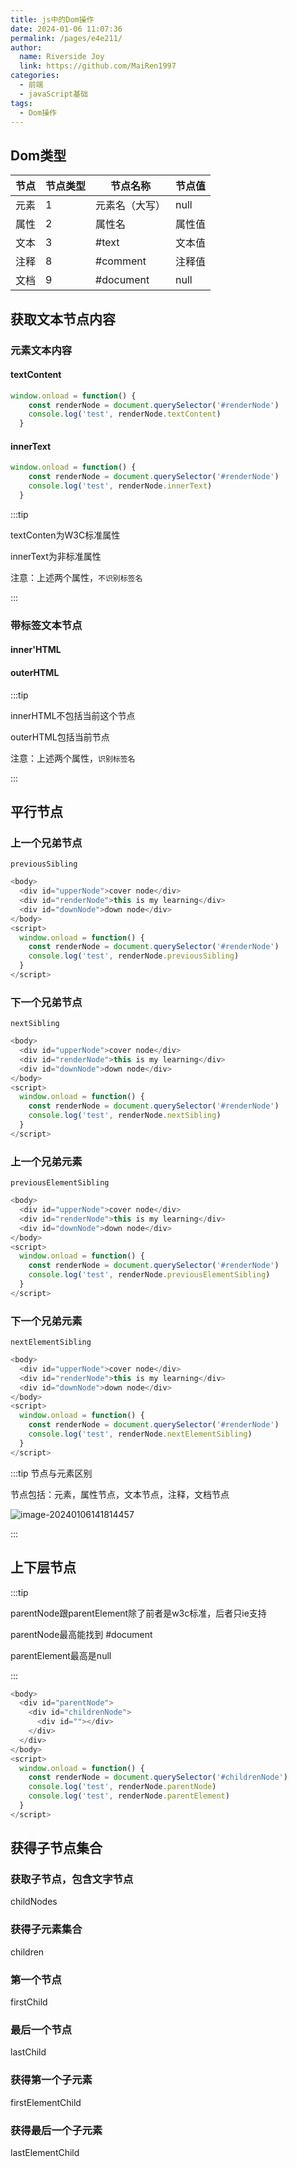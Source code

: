 ```yaml
---
title: js中的Dom操作
date: 2024-01-06 11:07:36
permalink: /pages/e4e211/
author:
  name: Riverside Joy
  link: https://github.com/MaiRen1997
categories:
  - 前端
  - javaScript基础
tags:
  - Dom操作
---
```


## Dom类型

| 节点 | 节点类型 | 节点名称       | 节点值 |
| ---- | -------- | -------------- | ------ |
| 元素 | 1        | 元素名（大写） | null   |
| 属性 | 2        | 属性名         | 属性值 |
| 文本 | 3        | #text          | 文本值 |
| 注释 | 8        | \#comment      | 注释值 |
| 文档 | 9        | \#document     | null   |

## 获取文本节点内容

### 元素文本内容

#### textContent

```js
window.onload = function() {
    const renderNode = document.querySelector('#renderNode')
    console.log('test', renderNode.textContent)
  }
```

#### innerText

```js
window.onload = function() {
    const renderNode = document.querySelector('#renderNode')
    console.log('test', renderNode.innerText) 
  }
```

:::tip

textConten为W3C标准属性

innerText为非标准属性

注意：上述两个属性，`不识别标签名`

:::

### 带标签文本节点

#### inner'HTML

#### outerHTML

:::tip

innerHTML不包括当前这个节点

outerHTML包括当前节点

注意：上述两个属性，`识别标签名`

:::

## 平行节点

### 上一个兄弟节点

`previousSibling`

```js
<body>
  <div id="upperNode">cover node</div>
  <div id="renderNode">this is my learning</div>
  <div id="downNode">down node</div>
</body>
<script>
  window.onload = function() {
    const renderNode = document.querySelector('#renderNode')
    console.log('test', renderNode.previousSibling)
  }
</script>
```

### 下一个兄弟节点

`nextSibling`

```js
<body>
  <div id="upperNode">cover node</div>
  <div id="renderNode">this is my learning</div>
  <div id="downNode">down node</div>
</body>
<script>
  window.onload = function() {
    const renderNode = document.querySelector('#renderNode')
    console.log('test', renderNode.nextSibling) 
  }
</script>
```

### 上一个兄弟元素

`previousElementSibling`

```js
<body>
  <div id="upperNode">cover node</div>
  <div id="renderNode">this is my learning</div>
  <div id="downNode">down node</div>
</body>
<script>
  window.onload = function() {
    const renderNode = document.querySelector('#renderNode')
    console.log('test', renderNode.previousElementSibling) 
  }
</script>
```

### 下一个兄弟元素

`nextElementSibling`

```js
<body>
  <div id="upperNode">cover node</div>
  <div id="renderNode">this is my learning</div>
  <div id="downNode">down node</div>
</body>
<script>
  window.onload = function() {
    const renderNode = document.querySelector('#renderNode')
    console.log('test', renderNode.nextElementSibling) 
  }
</script>
```

:::tip 节点与元素区别

节点包括：元素，属性节点，文本节点，注释，文档节点

![image-20240106141814457](https://cdn.jsdelivr.net/gh/MaiRen1997/mdPic/vueImg/202401061418572.png)

:::

## 上下层节点

:::tip

parentNode跟parentElement除了前者是w3c标准，后者只ie支持

parentNode最高能找到 #document

parentElement最高是null

:::

```js
<body>
  <div id="parentNode">
    <div id="childrenNode">
      <div id=""></div>
    </div>
  </div>
</body>
<script>
  window.onload = function() {
    const renderNode = document.querySelector('#childrenNode')
    console.log('test', renderNode.parentNode)
    console.log('test', renderNode.parentElement)
  }
</script>
```

## 获得子节点集合

### 获取子节点，包含文字节点

childNodes

### 获得子元素集合

children

### 第一个节点

firstChild

### 最后一个节点

lastChild

### 获得第一个子元素

firstElementChild

### 获得最后一个子元素

lastElementChild

